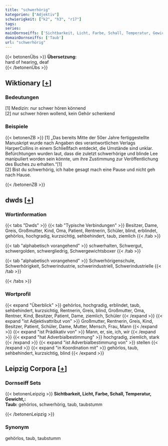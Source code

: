 ```yaml
---
title: "schwerhörig"
kategorien: ["Adjektiv"]
schwierigkeit: ["k2", "h3", "r17"]
tags:
series:
mainDornseiffs: ['Sichtbarkeit, Licht, Farbe, Schall, Temperatur, Gewicht,']
domainDornseiffs: ['Taub']
url: "schwerhörig"
---
```


{{< betonenÜbs >}}
**Übersetzung:**  
hard of hearing, deaf  
{{< /betonenÜbs >}}

## Wiktionary [[+](https://de.wiktionary.org/wiki/schwerhörig)]

### Bedeutungen
[1] Medizin: nur schwer hören könnend  
[2] nur schwer hören wollend, kein Gehör schenkend  

### Beispiele
{{< betonenZB >}}
[1] „Das bereits Mitte der 50er Jahre fertiggestellte Manuskript wurde nach Angaben des verantwortlichen Verlags HarperCollins in einem Schließfach entdeckt, die Umstände sind unklar. Befürchtungen wurden laut, dass die zuletzt schwerhörige und blinde Lee manipuliert worden sein könnte, um ihre Zustimmung zur Veröffentlichung des Buches zu erhalten.“[1]  
[2] Bist du schwerhörig, ich habe gesagt mach eine Pause und nicht geh nach Hause.  

{{< /betonenZB >}}


## dwds [[+](https://www.dwds.de/wb/schwerhörig)]

### Wortinformation
{{< tabs "Dwds" >}}
{{< tab "Typische Verbindungen" >}}
Besitzer, Dame, Greis, Großmutter, Kind, Oma, Patient, Rentnerin, Schüler, blind, erblindet, gehörlos, hochgradig, kurzsichtig, sehbehindert, taub, ziemlich
{{< /tab >}}

{{< tab "alphabetisch vorangehend" >}}
schwerhalten, Schwergut, schwergolden, schwergliedrig, Schwergewichtsboxer
{{< /tab >}}

{{< tab "alphabetisch vorangehend" >}}
Schwerhörigenschule, Schwerhörigkeit, Schwerindustrie, schwerindustriell, Schwerindustrielle
{{< /tab >}}

{{< /tabs >}}

### Wortprofil
{{< expand "Überblick" >}} gehörlos, hochgradig, erblindet, taub, sehbehindert, kurzsichtig, Rentnerin, Greis, blind, Großmutter, Oma, Rentner, Kind, Besitzer, Patient, Dame, ziemlich, Schüler {{< /expand >}}
{{< expand "ist Adjektivattribut von" >}} Großmutter, Rentnerin, Greis, Kind, Besitzer, Patient, Schüler, Dame, Mutter, Mensch, Frau, Mann {{< /expand >}}
{{< expand "ist Prädikativ von" >}} Mann, er, sie, ich, wir {{< /expand >}}
{{< expand "hat Adverbialbestimmung" >}} hochgradig, ziemlich, stark {{< /expand >}}
{{< expand "ist Adverbialbestimmung von" >}} stellen {{< /expand >}}
{{< expand "in Koordination mit" >}} gehörlos, taub, sehbehindert, kurzsichtig, blind {{< /expand >}}

## Leipzig Corpora [[+](https://corpora.uni-leipzig.de/en/res?word=schwerhörig&corpusId=deu_newscrawl-public_2018)]

### Dornseiff Sets
{{< betonenLeipzig >}}
**Sichtbarkeit, Licht, Farbe, Schall, Temperatur, Gewicht,:**  
**Taub:** gehörlos, schwerhörig, taub, taubstumm  

{{< /betonenLeipzig >}}

### Synonym
gehörlos, taub, taubstumm

